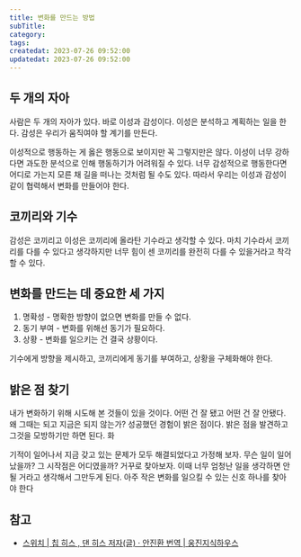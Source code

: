 ```yaml
---
title: 변화를 만드는 방법
subTitle:
category:
tags:
createdat: 2023-07-26 09:52:00
updatedat: 2023-07-26 09:52:00
---
```


## 두 개의 자아

사람은 두 개의 자아가 있다. 바로 이성과 감성이다. 이성은 분석하고 계획하는 일을
한다. 감성은 우리가 움직여야 할 계기를 만든다.  

이성적으로 행동하는 게 옳은 행동으로 보이지만 꼭 그렇지만은 않다. 이성이 너무
강하다면 과도한 분석으로 인해 행동하기가 어려워질 수 있다. 너무 감성적으로
행동한다면 어디로 가는지 모른 채 길을 떠나는 것처럼 될 수도 있다. 따라서 우리는 이성과 감성이 같이 협력해서 변화를 만들어야 한다.

## 코끼리와 기수

감성은 코끼리고 이성은 코끼리에 올라탄 기수라고 생각할 수 있다. 마치 기수라서
코끼리를 다를 수 있다고 생각하지만 너무 힘이 센 코끼리를 완전히 다를 수
있을거라고 착각할 수 있다.

## 변화를 만드는 데 중요한 세 가지

1. 명확성 - 명확한 방향이 없으면 변화를 만들 수 없다.
2. 동기 부여 - 변화를 위해선 동기가 필요하다.
3. 상황 - 변화를 일으키는 건 결국 상황이다.

기수에게 방향을 제시하고, 코끼리에게 동기를 부여하고, 상황을 구체화해야 한다.

## 밝은 점 찾기

내가 변화하기 위해 시도해 본 것들이 있을 것이다. 어떤 건 잘 됐고 어떤 건 잘 안됐다. 왜 그때는 되고 지금은 되지 않는가? 성공했던 경험이 밝은 점이다. 밝은
점을 발견하고 그것을 모방하기만 하면 된다.  화

기적이 일어나서 지금 갖고 있는 문제가 모두 해결되었다고 가정해 보자. 무슨 일이
일어났을까? 그 시작점은 어디였을까? 거꾸로 찾아보자. 이때 너무 엄청난 일을
생각하면 안 될 거라고 생각해서 그만두게 된다. 아주 작은 변화를 일으킬 수 있는 신호
하나를 찾아야 한다

## 참고

- [스위치 \| 칩 히스 , 댄 히스 저자(글) · 안진환 번역 \| 웅진지식하우스](https://product.kyobobook.co.kr/detail/S000000404550)
